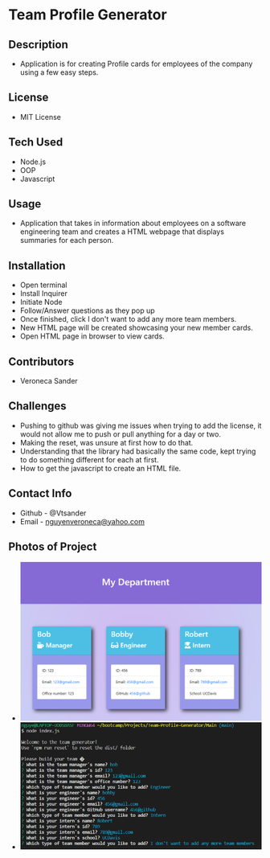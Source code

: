 # Team Profile Generator

## Description
 - Application is for creating Profile cards for employees of the company using a few easy steps.
## License 
 - MIT License
## Tech Used
 - Node.js
 - OOP
 - Javascript
## Usage
 - Application that takes in information about employees on a software engineering team and creates a HTML webpage that displays summaries for each person.
## Installation
 - Open terminal
 - Install Inquirer
 - Initiate Node
 - Follow/Answer questions as they pop up
 - Once finished, click I don't want to add any more team members.
 - New HTML page will be created showcasing your new member cards.
 - Open HTML page in browser to view cards.
## Contributors
 - Veroneca Sander
## Challenges
 - Pushing to github was giving me issues when trying to add the license, it would not allow me to push or pull anything for a day or two.
 - Making the reset, was unsure at first how to do that.
 - Understanding that the library had basically the same code, kept trying to do something different for each at first.
 - How to get the javascript to create an HTML file.
## Contact Info
 - Github - @Vtsander
 - Email - nguyenveroneca@yahoo.com
## Photos of Project
 - <img src="./Develop/assets/TeamGen.png">
 - <img src="./Develop/assets/TeamGenNode.png">